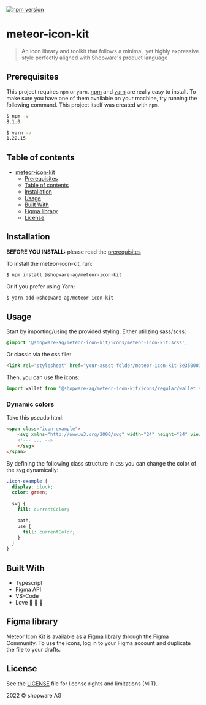 [![npm version](https://badge.fury.io/js/@shopware-ag%2Fmeteor-icon-kit.svg)](https://badge.fury.io/js/@shopware-ag%2Fmeteor-icon-kit)

# meteor-icon-kit

> An icon library and toolkit that follows a minimal, yet highly expressive style perfectly aligned with Shopware's product language

## Prerequisites

This project requires `npm` or `yarn`.
[npm](http://npmjs.org/) and [yarn](https://yarnpkg.com/) are really easy to install.
To make sure you have one of them available on your machine,
try running the following command. This project itself was created with `npm`.

```sh
$ npm -v
8.1.0

$ yarn -v
1.22.15
```

## Table of contents

- [meteor-icon-kit](#meteor-icon-kit)
  - [Prerequisites](#prerequisites)
  - [Table of contents](#table-of-contents)
  - [Installation](#installation)
  - [Usage](#usage)
  - [Built With](#built-with)
  - [Figma library](#figma-library)
  - [License](#license)

## Installation

**BEFORE YOU INSTALL:** please read the [prerequisites](#prerequisites)

To install the meteor-icon-kit, run:

```sh
$ npm install @shopware-ag/meteor-icon-kit
```

Or if you prefer using Yarn:

```sh
$ yarn add @shopware-ag/meteor-icon-kit
```

## Usage

Start by importing/using the provided styling.
Either utilizing sass/scss:
```scss
@import '@shopware-ag/meteor-icon-kit/icons/meteor-icon-kit.scss';
```

Or classic via the css file:

```html
<link rel="stylesheet" href="your-asset-folder/meteor-icon-kit-8e350007463127dbe9f66c60cd6896ca.css">
```

Then, you can use the icons:
```js
import wallet from '@shopware-ag/meteor-icon-kit/icons/regular/wallet.svg';
```

### Dynamic colors

Take this pseudo html:
```html
<span class="icon-example">
    <svg xmlns="http://www.w3.org/2000/svg" width="24" height="24" viewBox="0 0 24 24">
    <!--- ... -->
    </svg>
</span>
```

By defining the following class structure in `CSS` you can change the color of the svg dynamically:
```CSS
.icon-example {
  display: block;
  color: green;
  
  svg {
    fill: currentColor;

    path,
    use {
      fill: currentColor;
    }
  }
}
```

## Built With

* Typescript
* Figma API
* VS-Code
* Love :blue_heart: :blue_heart: :blue_heart:

## Figma library
Meteor Icon Kit is available as a [Figma library](https://www.figma.com/community/file/1032564947404478461/Meteor-Icon-Kit-%E2%80%93-Shopware) through the Figma Community. To use the icons, log in to your Figma account and duplicate the file to your drafts.

## License

See the [LICENSE](LICENSE.md) file for license rights and limitations (MIT). 

2022 © shopware AG
